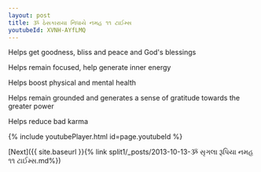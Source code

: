 ```yaml
---
layout: post
title: ૐ ઠેસકારાયા નિધાયે નમહ ૧૧ ટાઈમ્સ
youtubeId: XVNH-AYfLMQ
---
```

 
 
Helps get goodness, bliss and peace and God's blessings
 
Helps remain focused, help generate inner energy 
 
Helps boost physical and mental health 
 
Helps remain grounded and generates a sense of gratitude towards the greater power 
 
Helps reduce bad karma
 
 
 
 


{% include youtubePlayer.html id=page.youtubeId %}
 
[Next]({{ site.baseurl }}{% link  split1/_posts/2013-10-13-ૐ સૃગલા રૂપિયા નમહ ૧૧ ટાઈમ્સ.md%})
 
